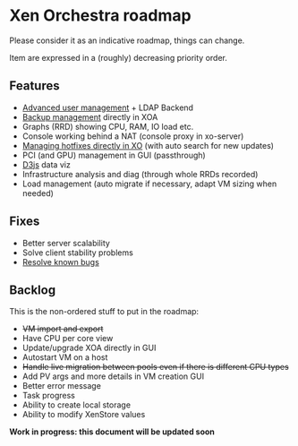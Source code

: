 # Xen Orchestra roadmap

Please consider it as an indicative roadmap, things can change.

Item are expressed in a (roughly) decreasing priority order.

## Features

- [Advanced user management](https://xen-orchestra.com/users-roles-in-xen-orchestra/) + LDAP Backend
- [Backup management](https://github.com/vatesfr/xo-web/issues/176) directly in XOA
- Graphs (RRD) showing CPU, RAM, IO load etc.
- Console working behind a NAT (console proxy in xo-server)
- [Managing hotfixes directly in XO](https://github.com/vatesfr/xo-web/issues/174) (with auto search for new updates)
- PCI (and GPU) management in GUI (passthrough)
- [D3js](http://d3js.org) data viz
- Infrastructure analysis and diag (through whole RRDs recorded)
- Load management (auto migrate if necessary, adapt VM sizing when needed)

## Fixes

- Better server scalability
- Solve client stability problems
- [Resolve known bugs](./known-bugs.md)

## Backlog

This is the non-ordered stuff to put in the roadmap:

- ~~VM import and export~~
- Have CPU per core view
- Update/upgrade XOA directly in GUI
- Autostart VM on a host
- ~~Handle live migration between pools even if there is different CPU types~~
- Add PV args and more details in VM creation GUI
- Better error message
- Task progress
- Ability to create local storage
- Ability to modify XenStore values

**Work in progress: this document will be updated soon**
